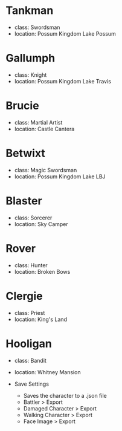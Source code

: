 # Tankman
- class: Swordsman
- location: Possum Kingdom Lake Possum

# Gallumph
- class: Knight
- location: Possum Kingdom Lake Travis

# Brucie
- class: Martial Artist
- location: Castle Cantera

# Betwixt
- class: Magic Swordsman
- location: Possum Kingdom Lake LBJ

# Blaster
- class: Sorcerer
- location: Sky Camper

# Rover
- class: Hunter
- location: Broken Bows

# Clergie
- class: Priest
- location: King's Land

# Hooligan
- class: Bandit
- location: Whitney Mansion



- Save Settings
	- Saves the character to a .json file
	- Battler > Export
	- Damaged Character > Export
	- Walking Character > Export
	- Face Image > Export